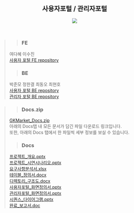 <div align=center><h2>사용자포털 / 관리자포털</h2></div>

<p align="center">
<img src="https://user-images.githubusercontent.com/94984063/164894574-6b445021-41f9-4c85-b25f-ed4456c9d040.png">
</p> <br>

>> ### FE
> 여다혜
> 이수진<br/>
> [사용자 포털 FE repository](https://github.com/SGABF/MarketWeb)<br>
>> ### BE
> 박준모
> 정한결
> 최동오
> 최현호<br/>
> [사용자 포털 BE repository](https://github.com/SGABF/MarketWebBack)<br>
> [관리자 포털 BE repository](https://github.com/SGABF/MarketAdminPage)<br>

>> ### Docs.zip
> [GKMarket_Docs.zip](https://drive.google.com/file/d/1L0bsoXFUX7QffoRNMC9JGOz3bu0QCOuK/view?usp=sharing)<br>
> 아래의 Docs탭 내 모든 문서가 담긴 파일 다운로드 링크입니다.<br>
> 또한, 아래의 Docs 탭에서 한 파일씩 세부 정보를 보실 수 있습니다.<br>
>> ### Docs
> [프로젝트_개요.pptx](https://docs.google.com/presentation/d/1bZw3M0usmPobekUW9K-OE9X1WU5fUwUHmmVaZoPLjk8/edit?usp=sharing)<br>
> [프로젝트_시연시나리오.pptx](https://docs.google.com/presentation/d/1FjwQx8RLdNaYY-dBowIFMTnudKo-D8hEeHT4BNPYblQ/edit?usp=sharing)<br>
> [요구사항분석서.xlsx](https://docs.google.com/spreadsheets/d/1XGsPA9Yz0wX_RpwEfxsZ1RGeJFD92zrnqbWN8_N3F3o/edit?usp=sharing)<br>
> [테이블_정의서.docx](https://docs.google.com/document/d/11kVmVBSg6lxYSvyghmUdrE1iDI6dfH-SA_vnAvrire4/edit?usp=sharing)<br>
> [디렉토리_구조도.docx](https://docs.google.com/document/d/1d_8QzZrIKS6OVQmQORIOx4tr6qsH8J9Bd1GmHdyuB8Q/edit?usp=sharing)<br>
> [사용자포털_화면정의서.pptx](https://docs.google.com/presentation/d/1i1fIsCDREKt9np7dcIYdRlvu2daUA115pk_0eaUFZ64/edit?usp=sharing)<br>
> [관리자포털_화면정의서.pptx](https://docs.google.com/presentation/d/1rpkbyBfq0bNedkN0kZch6AdiFrIRwKzKTmbEUSxpd5I/edit?usp=sharing)<br>
> [시퀀스_다이어그램.pptx](https://docs.google.com/presentation/d/1A1I9wfD9Fzd91zhKxDs3qWHnjetbozBeuXZmtCM9-hI/edit?usp=sharing)<br>
> [완료_보고서.doc](https://docs.google.com/document/d/1cTNBG7uimfw3KKHxKnduCL0LzvWLZ27eWPxSMsGhu14/edit?usp=sharing)<br>
